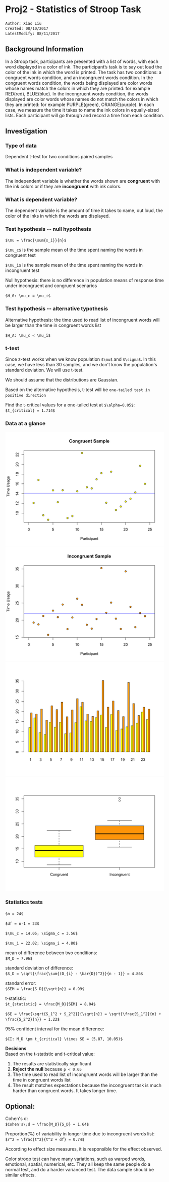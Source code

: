 
# Proj2 - Statistics of Stroop Task

```
Author: Xiao Liu
Created: 08/10/2017
LatestModify: 08/11/2017
```

## Background Information

In a Stroop task, participants are presented with a list of words, with each word displayed in a color of ink. The participant’s task is to say out loud the color of the ink in which the word is printed. The task has two conditions: a congruent words condition, and an incongruent words condition. In the congruent words condition, the words being displayed are color words whose names match the colors in which they are printed: for example RED(red), BLUE(blue). In the incongruent words condition, the words displayed are color words whose names do not match the colors in which they are printed: for example PURPLE(green), ORANGE(purple). In each case, we measure the time it takes to name the ink colors in equally-sized lists. Each participant will go through and record a time from each condition.


## Investigation

### Type of data
Dependent t-test for two conditions paired samples

### What is independent variable?

The independent variable is whether the words shown are **congruent** with the ink colors or if they are **incongruent** with ink colors.

### What is dependent variable?

The dependent variable is the amount of time it takes to name, out loud, the color of the inks in which the words are displayed.

### Test hypothesis -- null hypothesis

`$\mu = \frac{\sum{x_i}}{n}$`

`$\mu_c$` is the sample mean of  the time spent naming the words in congruent test

`$\mu_i$` is the sample mean of  the time spent naming the words in incongruent test

Null hypothesis: there is no difference in population means of response time under incongruent and congruent scenarios

`$H_0: \mu_c = \mu_i$`

### Test hypothesis -- alternative typothesis
Alternative hypothesis: the time used to read list of incongruent words will be larger than the time in congruent words list

``$H_A: \mu_c < \mu_i$``

### t-test
Since z-test works when we know population `$\mu$` and `$\sigma$`. In this case, we have less than 30 samples, and we don't know the population's standard deviation. We will use t-test.

We should assume that the distributions are Gaussian.

Based on the alternative hypothesis, t-test will be `one-tailed test in positive direction`

Find the t-critical values for a one-tailed test at `$\alpha=0.05$`:  
`$t_{critical} = 1.714$`


### Data at a glance
![image](./img/congruent.png)
![image](./img/incongruent.png)
![image](./img/barplot.png)
![image](./img/boxplot.png)

### Statistics tests

`$n = 24$`

`$df = n-1 = 23$`

`$\mu_c = 14.05; \sigma_c = 3.56$`

`$\mu_i = 22.02; \sigma_i = 4.80$`

mean of difference between two conditions:  
`$M_D = 7.96$`

standard deviation of difference:  
`$S_D = \sqrt{\frac{\sum{(D_{i} - \bar{D})^2}}{n - 1}} = 4.86$`

standard error:  
`$SEM = \frac{S_D}{\sqrt{n}} = 0.99$`

t-statistic:  
`$t_{statistic} = \frac{M_D}{SEM} = 8.04$`

`$SE = \frac{\sqrt{S_1^2 + S_2^2}}{\sqrt{n}} = \sqrt{\frac{S_1^2}{n} + \frac{S_2^2}{n}} = 1.22$`

95% confident interval for the mean difference:  

`$CI: M_D \pm t_{critical} \times SE = (5.87, 10.05)$`



**Desisions**  
Based on the t-statistic and t-critical value:
1. The results are statistically significant
2. **Reject the null** because `p < 0.05`
3. The time used to read list of incongruent words will be larger than the time in congruent words list
4. The result matches expectations because the incongruent task is much harder than congruent words. It takes longer time.


## Optional:

Cohen's d:  
`$Cohen's\;d = \frac{M_D}{S_D} = 1.64$`

Proportion(%) of variability in longer time due to incongruent words list:    
`$r^2 = \frac{t^2}{t^2 + df} = 0.74$`

According to effect size measures, it is responsible for the effect observed.

Color stroop test can have many variations, such as warped words, emotional, spatial, numerical, etc. They all keep the same people do a normal test, and do a harder varianced test. The data sample should be similar effects.



